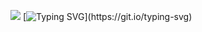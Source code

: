 ![](https://komarev.com/ghpvc/?username=circuitingwires&abbreviated=true&color=red&style=flat&label=rasins+girls💤)
[![Typing SVG](https://readme-typing-svg.herokuapp.com?font=Fira+Code&size=310&pause=1000&color=D7614B&repeat=false&random=true&width=10000&height=999&lines=Seriously%2C+I+think+some+of+those+brutes+are+already+growing+mustaches.;Raisins+Girls%2C+those+wanton+temptresses.+No+argument+from+me.;You+don't+like+little+kids.+Or+maybe+you+don't+like+Butters%3F+Either+way%2C+cool.;Yeah%2C+old+people+can+be+so+gross+with+their+wrinkles+and+wisdom.+Check!;More+of+a+samurai+guy%2C+huh;They+seem+more+annoying+than+scary%2C+but+this+is+your+thing.;Taste+like+crab+and+look+like+people.+Want+to+overthrow+mankind.+Those+guys.;You're+in+deep+cover+get+the+hell+out+of+here!;Dude%2C+get+out+of+here+-+you're+supposed+to+be+a+Freedom+Pal!;ButtLord%2C+you+shouldn't+be+here!;He+grabbed+my+proboscis!;Ha+Ha!+That's+right!+This+kid+is+here+to+take+back+my+father's+credit+card+you+buxom+thieves!;NOT+TRUE!+I+just+wanted+to+leave!;No+more+head+games!+Give+me+the+card+or+there's+gonna+be...trouble.;Here+it+is!+Now+my+dad+isn't+gonna+bust+my+ass!+I+gotta+get+this+back+to+his+dresser.;New+Kid%2C+you're+the+best.;I+wanna+go+home!;I+hate+it+here!;We're+gonna+die!+I'll+never+know+how+it's+like+to+make+love+with+a+woman!;You+kind+of+have+big+raisins+for+a+boy%2C+New+Kid.;Put+some+filters+on+it+to+make+us+pop!;Hey!;Aaagh!+Watch+the+wings!;That+hurt!;Don%E2%80%99t+be+a+dick!;Keep+your+ass+gas+inside!;Damn+my+mosquito+sense+of+smell!;Damn+my+mosquito+sense+of+smell!;Dude%2C+take+that+outside.;That+one+had+kind+of+a+sweet-and-sour+thing+happening...;What+did+I+do+to+deserve+that%3F;Hungry+for+justice!;Mosquito!;Dinner+is+served!+You+guys+are+dinner.;Oh+no%2C+ButtLord+-+your+Kryptonite!;We'll+get+these+ninjas+to+buzz+off!;She+needs+our+help!;I'll+take+you+on%2C+me!;I'm+ready+to+suck+ass+and+take+names...+Wait%2C+that+didn't+come+out+right.;Going+for+blood%2C+guys!;Hmmm%2C+who+to+infect%3F;Buzzing+into+action!;Taking+a+blood+sample%2C+now!;Taking+a+blood+sample%2C+now!;Crime+is+a+disease.+I'm+the+cure.;It's+disease-spreadin'+time!;Spreadin'+the+itch!;Not+even+a+citronella+candle+will+save+you+now!;Prepare+for+the+incredibly+annoying+sound+of+my+buzzing!;I'm+gonna+compromise+somebody's+immune+system!;I+feel+so...+Tingly.;Seriously%2C+guys%2C+the+wings+are+really+good.;Ready+to+be+sucked%2C+minion%3F;After+my+crime-fighting+career+is+over%2C+I'm+going+to+open+a+car+dealership.;Does+anybody+want+my+lemon+bar+recipe%3F;Huh.+Where+should+I+insert+my+proboscis+next%3F;Has+anyone+seen+standing+water+nearby%3F+I+got+the+breedin'+urge.;My+dad+lets+me+play+with+the+big+rolling+ladder+in+his+store's+stock+room.;I'm+going+to+build+a+pillow+fort+this+weekend.;Thursday+is+my+cheat+day%2C+I'm+gonna+binge+until+my+belly+distends.;On+Friday+nights+I+get+to+stay+up+an+extra+hour.;Saturday+is+my+day+to+just+sit+back%2C+pop+open+a+blood+bag+and+chill.;Can+I+have+a+ride+in+the+Tupper-Mech+sometime%3F;I'm+gonna+bug+the+Chaos+outta+you!;Damn%2C+I+got+alumminium+foil+up+my+proboscis.;Mosquito+pierces+Chaos+armor+with+ease!;Fresh+blood!;Bug+Bite!;Satisfying!;Blood+type+AB+positive!+Jackpot!;Blood+type+A%2C+you+must+be+a+fucking+know-it-all.;Oh%2C+nice%2C+blood+type+B%2C+you+must+be+fun+at+parties!;Oh+great%2C+another+O+negative;You+and+your+toilet+are+about+to+become+inseparable.;I+sucked+you%2C+and+now+it+sucks+to+be+you.;I+got+a+serious+buzz+off+of+that.)](https://git.io/typing-svg)
